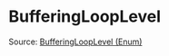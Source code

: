 # BufferingLoopLevel

Source: [BufferingLoopLevel (Enum)](../../csrc/scheduler/matmul_heuristic.h#L267)
